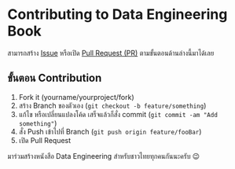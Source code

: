 # Contributing to Data Engineering Book

สามารถสร้าง [Issue](https://github.com/zkan/data-engineering-book/issues) หรือเปิด [Pull Request (PR)](https://github.com/zkan/data-engineering-book/pulls) ตามขั้นตอนด้านล่างนี้มาได้เลย

## ขั้นตอน Contribution

1. Fork it (yourname/yourproject/fork)
1. สร้าง Branch ของตัวเอง (`git checkout -b feature/something`)
1. แก้ไข หรือเปลี่ยนแปลงโค้ด เสร็จแล้วก็สั่ง commit (`git commit -am "Add something"`)
1. สั่ง Push เข้าไปที่ Branch (`git push origin feature/fooBar`)
1. เปิด Pull Request

มาร่วมสร้างหนังสือ Data Engineering สำหรับชาวไทยทุกคนกันนะครับ 😉